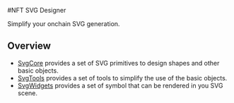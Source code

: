 #NFT SVG Designer

Simplify your onchain SVG generation.

## Overview

 - [SvgCore](contracts/SvgCore.sol) provides a set of SVG primitives to design shapes and other basic objects.
 - [SvgTools](contracts/SvgTools.sol) provides a set of tools to simplify the use of the basic objects.
 - [SvgWidgets](contracts/SvgWidgets.sol) provides a set of symbol that can be rendered in you SVG scene.

